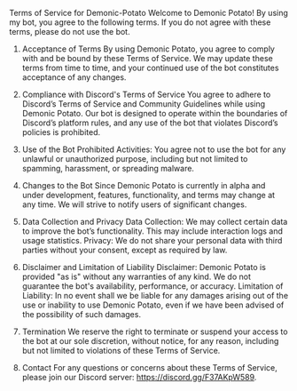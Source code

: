 Terms of Service for Demonic-Potato
Welcome to Demonic Potato! By using my bot, you agree to the following terms. If you do not agree with these terms, please do not use the bot.

1. Acceptance of Terms
By using Demonic Potato, you agree to comply with and be bound by these Terms of Service. We may update these terms from time to time, and your continued use of the bot constitutes acceptance of any changes.

2. Compliance with Discord's Terms of Service
You agree to adhere to Discord’s Terms of Service and Community Guidelines while using Demonic Potato. Our bot is designed to operate within the boundaries of Discord’s platform rules, and any use of the bot that violates Discord’s policies is prohibited.

3. Use of the Bot
Prohibited Activities: You agree not to use the bot for any unlawful or unauthorized purpose, including but not limited to spamming, harassment, or spreading malware.
4. Changes to the Bot
Since Demonic Potato is currently in alpha and under development, features, functionality, and terms may change at any time. We will strive to notify users of significant changes.

5. Data Collection and Privacy
Data Collection: We may collect certain data to improve the bot’s functionality. This may include interaction logs and usage statistics.
Privacy: We do not share your personal data with third parties without your consent, except as required by law.
6. Disclaimer and Limitation of Liability
Disclaimer: Demonic Potato is provided "as is" without any warranties of any kind. We do not guarantee the bot's availability, performance, or accuracy.
Limitation of Liability: In no event shall we be liable for any damages arising out of the use or inability to use Demonic Potato, even if we have been advised of the possibility of such damages.
7. Termination
We reserve the right to terminate or suspend your access to the bot at our sole discretion, without notice, for any reason, including but not limited to violations of these Terms of Service.

8. Contact
For any questions or concerns about these Terms of Service, please join our Discord server: https://discord.gg/F37AKpW589.